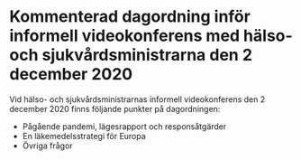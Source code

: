 # Kommenterad dagordning inför informell videokonferens med hälso- och sjukvårdsministrarna den 2 december 2020

Vid hälso- och sjukvårdsministrarnas informell videokonferens
den 2 december 2020 finns följande punkter på dagordningen:

* Pågående pandemi, lägesrapport och responsåtgärder
* En läkemedelsstrategi för Europa
* Övriga frågor
